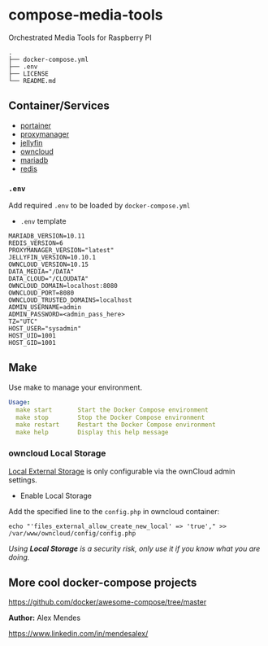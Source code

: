 # compose-media-tools
Orchestrated Media Tools for Raspberry PI

```shell
.
├── docker-compose.yml
├── .env
├── LICENSE
└── README.md
```

## Container/Services

* [portainer](https://github.com/portainer/portainer-compose/blob/master/docker-stack.yml)
* [proxymanager](https://nginxproxymanager.com/setup/)
* [jellyfin](https://jellyfin.org/docs/general/installation/container/)
* [owncloud](https://doc.owncloud.com/server/next/admin_manual/installation/docker/#docker-compose)
* [mariadb](https://hub.docker.com/_/mariadb)
* [redis](https://www.docker.com/blog/how-to-use-the-redis-docker-official-image)

### `.env`

Add required `.env` to be loaded by `docker-compose.yml`

* `.env` template

```shell
MARIADB_VERSION=10.11
REDIS_VERSION=6
PROXYMANAGER_VERSION="latest"
JELLYFIN_VERSION=10.10.1
OWNCLOUD_VERSION=10.15
DATA_MEDIA="/DATA"
DATA_CLOUD="/CLOUDATA"
OWNCLOUD_DOMAIN=localhost:8080
OWNCLOUD_PORT=8080
OWNCLOUD_TRUSTED_DOMAINS=localhost
ADMIN_USERNAME=admin
ADMIN_PASSWORD=<admin_pass_here>
TZ="UTC"
HOST_USER="sysadmin"
HOST_UID=1001
HOST_GID=1001
```

## Make

Use make to manage your environment.

```yaml
Usage:
  make start       Start the Docker Compose environment
  make stop        Stop the Docker Compose environment
  make restart     Restart the Docker Compose environment
  make help        Display this help message
```

### owncloud Local Storage

[Local External Storage](https://doc.owncloud.com/server/next/admin_manual/configuration/files/external_storage/local.html) is only configurable via the ownCloud admin settings.

* Enable Local Storage

Add the specified line to the `config.php` in owncloud container:

```shell
echo "'files_external_allow_create_new_local' => 'true'," >> /var/www/owncloud/config/config.php
```

*Using **Local Storage** is a security risk, only use it if you know what you are doing.*

## More cool docker-compose projects

https://github.com/docker/awesome-compose/tree/master


**Author:**
Alex Mendes

<https://www.linkedin.com/in/mendesalex/>
